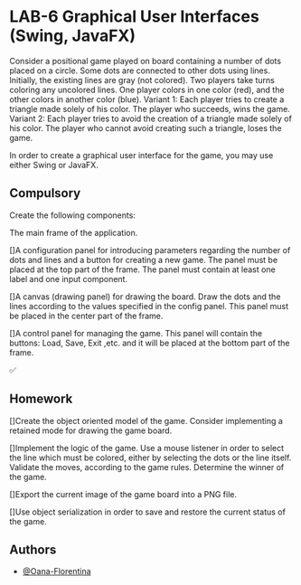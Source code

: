 
# LAB-6 Graphical User Interfaces (Swing, JavaFX)
Consider a positional game played on board containing a number of dots placed on a circle. Some dots are connected to other dots using lines. Initially, the existing lines are gray (not colored).
Two players take turns coloring any uncolored lines. One player colors in one color (red), and the other colors in another color (blue).
Variant 1: Each player tries to create a triangle made solely of his color. The player who succeeds, wins the game.
Variant 2: Each player tries to avoid the creation of a triangle made solely of his color. The player who cannot avoid creating such a triangle, loses the game.

In order to create a graphical user interface for the game, you may use either Swing or JavaFX.






## Compulsory
Create the following components:

The main frame of the application.

[]A configuration panel for introducing parameters regarding the number of dots and lines and a button for creating a new game. The panel must be placed at the top part of the frame. The panel must contain at least one label and one input component.

[]A canvas (drawing panel) for drawing the board. Draw the dots and the lines according to the values specified in the config panel. This panel must be placed in the center part of the frame.

[]A control panel for managing the game. This panel will contain the buttons: Load, Save, Exit ,etc. and it will be placed at the bottom part of the frame.

✅ 
## Homework
[]Create the object oriented model of the game. Consider implementing a retained mode for drawing the game board.

[]Implement the logic of the game. Use a mouse listener in order to select the line which must be colored, either by selecting the dots or the line itself. Validate the moves, according to the game rules. Determine the winner of the game.

[]Export the current image of the game board into a PNG file.

[]Use object serialization in order to save and restore the current status of the game.


## Authors

- [@Oana-Florentina](https://github.com/Oana-Florentina)

